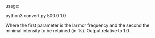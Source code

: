 usage:

python3 convert.py 500.0 1.0

Where the first parameter is the larmor frequency and the second the minimal intensity to be retained (in %). Output relative to 1.0.
